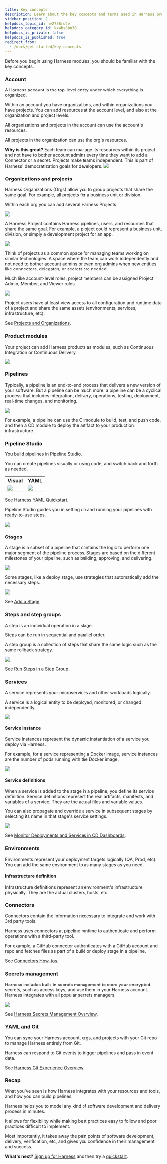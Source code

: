 ```yaml
---
title: Key concepts
description: Learn about the key concepts and terms used in Harness products.
sidebar_position: 2
helpdocs_topic_id: hv2758ro4e
helpdocs_category_id: kx4hs8bn38
helpdocs_is_private: false
helpdocs_is_published: true
redirect_from:
  - /docs/get-started/key-concepts
---
```


Before you begin using Harness modules, you should be familiar with the key concepts.

### Account

A Harness account is the top-level entity under which everything is organized.

Within an account you have organizations, and within organizations you have projects. You can add resources at the account level, and also at the organization and project levels.

All organizations and projects in the account can use the account's resources.

All projects in the organization can use the org's resources.

**Why is this great?** Each team can manage its resources within its project and not have to bother account admins every time they want to add a Connector or a secret. Projects make teams independent. This is part of Harness' democratization goals for developers.
![](./static/learn-harness-key-concepts-04.png)

### Organizations and projects

Harness Organizations (Orgs) allow you to group projects that share the same goal. For example, all projects for a business unit or division.

Within each org you can add several Harness Projects.

![](./static/learn-harness-key-concepts-05.png)

A Harness Project contains Harness pipelines, users, and resources that share the same goal. For example, a project could represent a business unit, division, or simply a development project for an app.

![](./static/learn-harness-key-concepts-06.png)

Think of projects as a common space for managing teams working on similar technologies. A space where the team can work independently and not need to bother account admins or even org admins when new entities like connectors, delegates, or secrets are needed.

Much like account-level roles, project members can be assigned Project Admin, Member, and Viewer roles.

![](./static/learn-harness-key-concepts-07.png)

Project users have at least view access to all configuration and runtime data of a project and share the same assets (environments, services, infrastructure, etc).

See [Projects and Organizations](../platform/organizations-and-projects/projects-and-organizations.md).

### Product modules

Your project can add Harness products as modules, such as Continuous Integration or Continuous Delivery.

![](./static/learn-harness-key-concepts-08.png)

### Pipelines

Typically, a pipeline is an end-to-end process that delivers a new version of your software. But a pipeline can be much more: a pipeline can be a cyclical process that includes integration, delivery, operations, testing, deployment, real-time changes, and monitoring.

![](./static/learn-harness-key-concepts-09.png)

For example, a pipeline can use the CI module to build, test, and push code, and then a CD module to deploy the artifact to your production infrastructure.

### Pipeline Studio

You build pipelines in Pipeline Studio.

You can create pipelines visually or using code, and switch back and forth as needed.

|  |  |
| --- | --- |
| **Visual** | **YAML** |
| ![](static/pipeline_visual.png) | ![](static/pipeline_yaml.png) |

See [Harness YAML Quickstart](../platform/8_Pipelines/harness-yaml-quickstart.md).

Pipeline Studio guides you in setting up and running your pipelines with ready-to-use steps.

![](./static/learn-harness-key-concepts-10.png)

### Stages

A stage is a subset of a pipeline that contains the logic to perform one major segment of the pipeline process. Stages are based on the different milestones of your pipeline, such as building, approving, and delivering.

![](./static/learn-harness-key-concepts-11.png)

Some stages, like a deploy stage, use strategies that automatically add the necessary steps.

![](./static/learn-harness-key-concepts-12.png)

See [Add a Stage](../platform/8_Pipelines/add-a-stage.md).

### Steps and step groups

A step is an individual operation in a stage.

Steps can be run in sequential and parallel order.

A step group is a collection of steps that share the same logic such as the same rollback strategy.

![](./static/learn-harness-key-concepts-13.png)

See [Run Steps in a Step Group](/docs/continuous-delivery/x-platform-cd-features/cd-steps/step-groups/).

### Services

A service represents your microservices and other workloads logically.

A service is a logical entity to be deployed, monitored, or changed independently.

![](./static/learn-harness-key-concepts-14.png)

#### Service instance

Service instances represent the dynamic instantiation of a service you deploy via Harness.

For example, for a service representing a Docker image, service instances are the number of pods running with the Docker image.

![](./static/learn-harness-key-concepts-15.png)

#### Service definitions

When a service is added to the stage in a pipeline, you define its service definition. Service definitions represent the real artifacts, manifests, and variables of a service. They are the actual files and variable values.

You can also propagate and override a service in subsequent stages by selecting its name in that stage's service settings.

![](./static/learn-harness-key-concepts-16.png)

See [Monitor Deployments and Services in CD Dashboards](../continuous-delivery/monitor-deployments/monitor-cd-deployments.md).

### Environments

Environments represent your deployment targets logically (QA, Prod, etc). You can add the same environment to as many stages as you need.

#### Infrastructure definition

Infrastructure definitions represent an environment's infrastructure physically. They are the actual clusters, hosts, etc.

### Connectors

Connectors contain the information necessary to integrate and work with 3rd party tools.

Harness uses connectors at pipeline runtime to authenticate and perform operations with a third-party tool.

For example, a GitHub connector authenticates with a GitHub account and repo and fetches files as part of a build or deploy stage in a pipeline.

See [Connectors How-tos](/docs/category/connectors).

### Secrets management

Harness includes built-in secrets management to store your encrypted secrets, such as access keys, and use them in your Harness account. Harness integrates with all popular secrets managers.

![](./static/learn-harness-key-concepts-17.png)

See [Harness Secrets Management Overview](/docs/platform/secrets/secrets-management/harness-secret-manager-overview).

### YAML and Git

You can sync your Harness account, orgs, and projects with your Git repo to manage Harness entirely from Git.

Harness can respond to Git events to trigger pipelines and pass in event data.

See [Harness Git Experience Overview](/docs/platform/git-experience/git-experience-overview/).

### Recap

What you've seen is how Harness integrates with your resources and tools, and how you can build pipelines.

Harness helps you to model any kind of software development and delivery process in minutes.

It allows for flexibility while making best practices easy to follow and poor practices difficult to implement.

Most importantly, it takes away the pain points of software development, delivery, verification, etc, and gives you confidence in their management and success.

**What's next?** [Sign up for Harness](https://app.harness.io/auth/#/signup/) and then try a [quickstart](tutorials.md).

